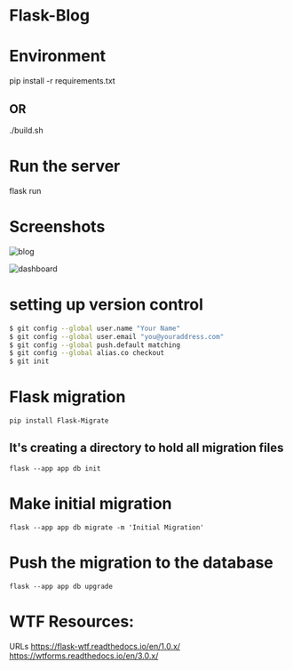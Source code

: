 # Flask-Blog

# Environment
pip install -r requirements.txt
## OR
./build.sh

# Run the server
flask run

# Screenshots

![blog](https://github.com/1NF1N17YX/Flask-Blog/assets/131818684/dcdea76f-7bd4-4024-a382-0429dde46957)

![dashboard](https://github.com/1NF1N17YX/Flask-Blog/assets/131818684/4353aa00-a13f-4989-ae54-b2bc4aa973b2)

# setting up version control

```bash
$ git config --global user.name "Your Name"
$ git config --global user.email "you@youraddress.com"
$ git config --global push.default matching
$ git config --global alias.co checkout
$ git init
```

# Flask migration

`pip install Flask-Migrate`

## It's creating a directory to hold all migration files
`flask --app app db init`

# Make initial migration
`flask --app app db migrate -m 'Initial Migration'`

# Push the migration to the database
`flask --app app db upgrade`

# WTF Resources:
URLs
https://flask-wtf.readthedocs.io/en/1.0.x/
https://wtforms.readthedocs.io/en/3.0.x/
